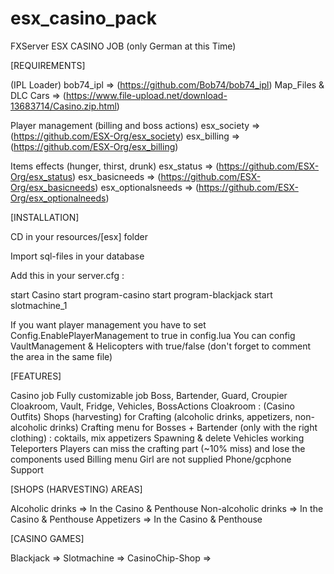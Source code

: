 # esx_casino_pack

FXServer ESX CASINO JOB (only German at this Time)

[REQUIREMENTS]

(IPL Loader)
    bob74_ipl             => (https://github.com/Bob74/bob74_ipl)
    Map_Files & DLC Cars  => (https://www.file-upload.net/download-13683714/Casino.zip.html)

    
Player management (billing and boss actions)
    esx_society => (https://github.com/ESX-Org/esx_society)
    esx_billing => (https://github.com/ESX-Org/esx_billing)

Items effects (hunger, thirst, drunk)
    esx_status => (https://github.com/ESX-Org/esx_status)
    esx_basicneeds => (https://github.com/ESX-Org/esx_basicneeds)
    esx_optionalsneeds => (https://github.com/ESX-Org/esx_optionalneeds)

[INSTALLATION]

CD in your resources/[esx] folder

Import sql-files in your database

Add this in your server.cfg :

start Casino
start program-casino
start program-blackjack
start slotmachine_1

If you want player management you have to set Config.EnablePlayerManagement to true in config.lua 
You can config VaultManagement & Helicopters with true/false (don't forget to comment the area in the same file)

[FEATURES]

Casino job
    Fully customizable job
    Boss, Bartender, Guard, Croupier 
    Cloakroom, Vault, Fridge, Vehicles, BossActions
    Cloakroom : (Casino Outfits)
    Shops (harvesting) for Crafting (alcoholic drinks, appetizers, non-alcoholic drinks)
    Crafting menu for Bosses + Bartender (only with the right clothing) : coktails, mix appetizers
    Spawning & delete Vehicles
    working Teleporters
    Players can miss the crafting part (~10% miss) and lose the components used
    Billing menu
    Girl are not supplied
    Phone/gcphone Support

[SHOPS (HARVESTING) AREAS]

Alcoholic drinks => In the Casino & Penthouse 
Non-alcoholic drinks => In the Casino & Penthouse 
Appetizers => In the Casino & Penthouse 

[CASINO GAMES]

Blackjack => 
Slotmachine => 
CasinoChip-Shop => 

